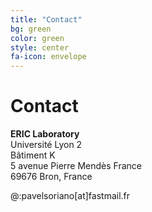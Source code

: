 ```yaml
---
title: "Contact"
bg: green
color: green
style: center
fa-icon: envelope
---
```


# Contact

**ERIC Laboratory**  
Université Lyon 2    
Bâtiment K  
5 avenue Pierre Mendès France  
69676 Bron, France  

@:pavelsoriano[at]fastmail.fr
